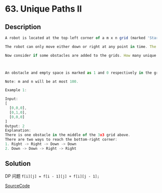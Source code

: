 # 63. Unique Paths II

## Description

```javascript
A robot is located at the top-left corner of a m x n grid (marked 'Start' in the diagram below).

The robot can only move either down or right at any point in time. The robot is trying to reach the bottom-right corner of the grid (marked 'Finish' in the diagram below).

Now consider if some obstacles are added to the grids. How many unique paths would there be?



An obstacle and empty space is marked as 1 and 0 respectively in the grid.

Note: m and n will be at most 100.

Example 1:

Input:
[
  [0,0,0],
  [0,1,0],
  [0,0,0]
]
Output: 2
Explanation:
There is one obstacle in the middle of the 3x3 grid above.
There are two ways to reach the bottom-right corner:
1. Right -> Right -> Down -> Down
2. Down -> Down -> Right -> Right
```

## Solution

DP 问题 `f[i][j] = f[i - 1][j] + f[i][j - 1];`

[SourceCode](./solution.js)